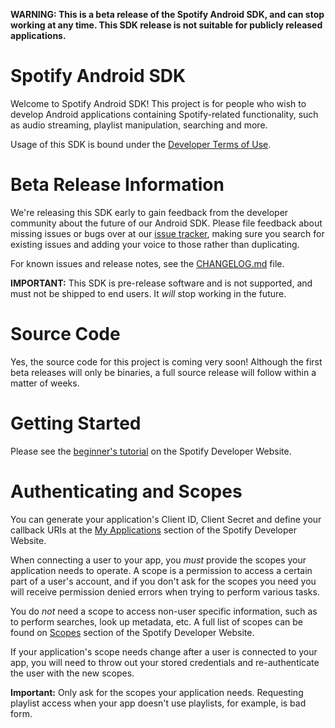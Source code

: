 **WARNING: This is a beta release of the Spotify Android SDK, and can stop
working at any time. This SDK release is not suitable for publicly released
applications.**


Spotify Android SDK
===================

Welcome to Spotify Android SDK! This project is for people who wish to develop
Android applications containing Spotify-related functionality, such as audio
streaming, playlist manipulation, searching and more.

Usage of this SDK is bound under the [Developer Terms of
Use](https://developer.spotify.com/developer-terms-of-use/).


Beta Release Information
========================

We're releasing this SDK early to gain feedback from the developer community
about the future of our Android SDK. Please file feedback about missing issues
or bugs over at our [issue tracker](https://github.com/spotify/android-sdk/issues),
making sure you search for existing issues and adding your voice to those rather
than duplicating.

For known issues and release notes, see the
[CHANGELOG.md](https://github.com/spotify/android-sdk/blob/master/CHANGELOG.md)
file.

**IMPORTANT:** This SDK is pre-release software and is not supported, and must
not be shipped to end users. It *will* stop working in the future.


Source Code
===========

Yes, the source code for this project is coming very soon! Although the first
beta releases will only be binaries, a full source release will follow within
a matter of weeks.


Getting Started
===============

Please see the [beginner's
tutorial](https://developer.spotify.com/technologies/spotify-ios-sdk/tutorial/)
on the Spotify Developer Website.


Authenticating and Scopes
=========================

You can generate your application's Client ID, Client Secret and define your
callback URIs at the [My Applications](https://developer.spotify.com/my-applications/)
section of the Spotify Developer Website.

When connecting a user to your app, you *must* provide the scopes your
application needs to operate. A scope is a permission to access a certain part
of a user's account, and if you don't ask for the scopes you need you will
receive permission denied errors when trying to perform various tasks.

You do *not* need a scope to access non-user specific information, such as to
perform searches, look up metadata, etc. A full list of scopes can be found on
[Scopes](https://developer.spotify.com/web-api/using-scopes/) section of the
Spotify Developer Website.

If your application's scope needs change after a user is connected to your app, you
will need to throw out your stored credentials and re-authenticate the user with the
new scopes.

**Important:** Only ask for the scopes your application needs. Requesting playlist
access when your app doesn't use playlists, for example, is bad form.
